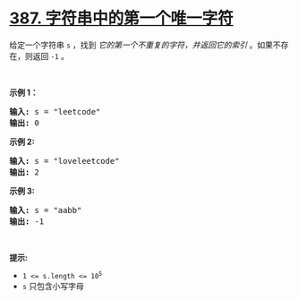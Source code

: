 # [387. 字符串中的第一个唯一字符](https://leetcode.cn/problems/first-unique-character-in-a-string/)

<div><div class="elfjS" data-track-load="description_content"><p>给定一个字符串&nbsp;<code>s</code>&nbsp;，找到 <em>它的第一个不重复的字符，并返回它的索引</em> 。如果不存在，则返回 <code>-1</code>&nbsp;。</p>

<p>&nbsp;</p>

<p><strong>示例 1：</strong></p>

<pre><strong>输入:</strong> s = "leetcode"
<strong>输出:</strong> 0
</pre>

<p><strong>示例 2:</strong></p>

<pre><strong>输入:</strong> s = "loveleetcode"
<strong>输出:</strong> 2
</pre>

<p><strong>示例 3:</strong></p>

<pre><strong>输入:</strong> s = "aabb"
<strong>输出:</strong> -1
</pre>

<p>&nbsp;</p>

<p><strong>提示:</strong></p>

<ul>
	<li><code>1 &lt;= s.length &lt;= 10<sup>5</sup></code></li>
	<li><code>s</code>&nbsp;只包含小写字母</li>
</ul>
</div></div>
